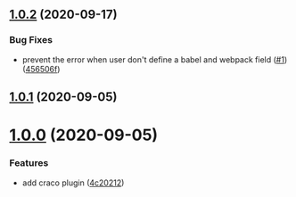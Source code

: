 ## [1.0.2](https://github.com/vimcaw/craco-fast-refresh/compare/1.0.1...1.0.2) (2020-09-17)


### Bug Fixes

* prevent the error when user don't define a babel and webpack field ([#1](https://github.com/vimcaw/craco-fast-refresh/issues/1)) ([456506f](https://github.com/vimcaw/craco-fast-refresh/commit/456506f799ffc925dc104d94dae9e27b5237d44f))

## [1.0.1](https://github.com/vimcaw/craco-fast-refresh/compare/1.0.0...1.0.1) (2020-09-05)

# [1.0.0](https://github.com/vimcaw/craco-fast-refresh/compare/ls...1.0.0) (2020-09-05)


### Features

* add craco plugin ([4c20212](https://github.com/vimcaw/craco-fast-refresh/commit/4c202122aa6b4768934a877b0dd1457f55937835))

